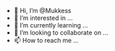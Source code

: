 - 👋 Hi, I’m @Mukkess
- 👀 I’m interested in ...
- 🌱 I’m currently learning ...
- 💞️ I’m looking to collaborate on ...
- 📫 How to reach me ...

<!---
Mukkess/Mukkess is a ✨ special ✨ repository because its `README.md` (this file) appears on your GitHub profile.
You can click the Preview link to take a look at your changes.
--->
